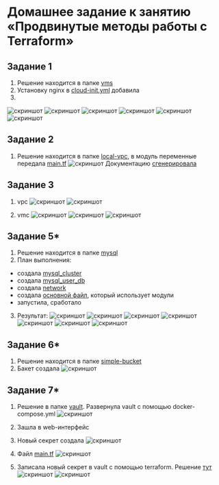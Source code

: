 # Домашнее задание к занятию «Продвинутые методы работы с Terraform»

## Задание 1

1. Решение находится в папке [vms](./vms/)
2. Установку nginx в [cloud-init.yml](vms/cloud-init.yml) добавила
3. 
![скриншот](screenshots/1.3.1.png)
![скриншот](screenshots/1.3.1.1.png)
![скриншот](screenshots/1.3.2.png)
![скриншот](screenshots/1.3.2.1.png)
![скриншот](screenshots/1.3.3.png)
![скриншот](screenshots/1.3.3.1.png)

## Задание 2

1. Решение находится в папке [local-vpc](local-vpc/), в модуль переменные передала [main.tf](local-vpc/main.tf)
![скриншот](screenshots/2.3.png)
Документацию [сгенерировала](local-vpc/vpc/README.md)

## Задание 3

1. vpc
![скриншот](screenshots/3.1.png)
![скриншот](screenshots/3.1.1.png)

2. vmc
![скриншот](screenshots/3.2.png)
![скриншот](screenshots/3.2.1.png)
![скриншот](screenshots/3.2.3.png)

## Задание 5*

1. Решение находится в папке [mysql](./mysql/)
2. План выполнения:

- создала [mysql_cluster](./mysql/mysql_cluster/main.tf)
- создала [mysql_user_db](./mysql/mysql_user_db/main.tf)
- создала [network](./mysql/network/main.tf)
- создала [основной файл](./mysql/main.tf), который использует модули
- запустила, сработало 

3. Результат:
![скриншот](screenshots/5.1.png)
![скриншот](screenshots/5.2.png)
![скриншот](screenshots/5.3.png)
![скриншот](screenshots/5.4.png)
![скриншот](screenshots/5.5.png)
![скриншот](screenshots/5.6.png)
![скриншот](screenshots/5.7.png)

## Задание 6*

1. Решение находится в папке [simple-bucket](./simple-bucket/)
2. Бакет создала
![скриншот](screenshots/6.png)

## Задание 7*

1. Решение в папке [vault](./vault). Развернула vault с помощью docker-compose.yml
![скриншот](screenshots/7.1.png)

2. Зашла в web-интерфейс

3. Новый секрет создала 
![скриншот](screenshots/7.2.png)

4. Файл [main.tf](./vault/main.tf)
![скриншот](screenshots/7.3.png)

5. Записала новый секрет в vault с помощью terraform. Решение [тут](./vault/add_secret/main.tf)
![скриншот](screenshots/7.4.png)
![скриншот](screenshots/7.4.1.png)
